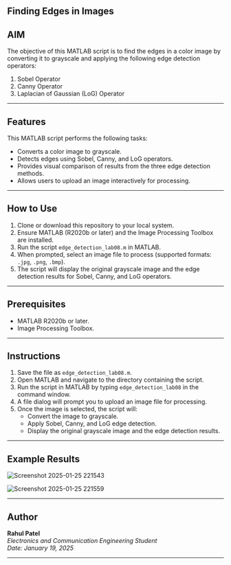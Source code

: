## Finding Edges in Images

## AIM
The objective of this MATLAB script is to find the edges in a color image by converting it to grayscale and applying the following edge detection operators:
1. Sobel Operator
2. Canny Operator
3. Laplacian of Gaussian (LoG) Operator

---

## Features
This MATLAB script performs the following tasks:
- Converts a color image to grayscale.
- Detects edges using Sobel, Canny, and LoG operators.
- Provides visual comparison of results from the three edge detection methods.
- Allows users to upload an image interactively for processing.

---

## How to Use
1. Clone or download this repository to your local system.
2. Ensure MATLAB (R2020b or later) and the Image Processing Toolbox are installed.
3. Run the script `edge_detection_lab08.m` in MATLAB.
4. When prompted, select an image file to process (supported formats: `.jpg`, `.png`, `.bmp`).
5. The script will display the original grayscale image and the edge detection results for Sobel, Canny, and LoG operators.

---

## Prerequisites
- MATLAB R2020b or later.
- Image Processing Toolbox.

---

## Instructions
1. Save the file as `edge_detection_lab08.m`.
2. Open MATLAB and navigate to the directory containing the script.
3. Run the script in MATLAB by typing `edge_detection_lab08` in the command window.
4. A file dialog will prompt you to upload an image file for processing.
5. Once the image is selected, the script will:
   - Convert the image to grayscale.
   - Apply Sobel, Canny, and LoG edge detection.
   - Display the original grayscale image and the edge detection results.

---

## Example Results
![Screenshot 2025-01-25 221543](https://github.com/user-attachments/assets/3d660450-2343-414f-a5fe-27943e278d2c)



![Screenshot 2025-01-25 221559](https://github.com/user-attachments/assets/7333b165-84fa-492e-95e4-012ed3db6c69)


---

## Author
**Rahul Patel**  
*Electronics and Communication Engineering Student*  
*Date: January 19, 2025*

---
